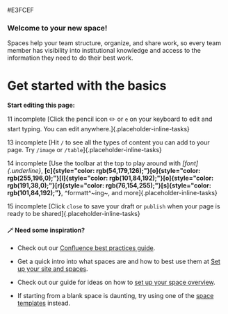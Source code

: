 #E3FCEF

### **Welcome to your new space!**

Spaces help your team structure, organize, and share work, so every team
member has visibility into institutional knowledge and access to the
information they need to do their best work.

# **Get started with the basics**

**Start editing this page:**

11 incomplete [Click the pencil icon ✏️ or `e` on your keyboard to edit
and start typing. You can edit anywhere.]{.placeholder-inline-tasks}

13 incomplete [Hit `/` to see all the types of content you can add to
your page. Try `/image` or `/table`]{.placeholder-inline-tasks}

14 incomplete [Use the toolbar at the top to play around with
*[font]{.underline}*,
**[c]{style="color: rgb(54,179,126);"}[o]{style="color: rgb(255,196,0);"}[l]{style="color: rgb(101,84,192);"}[o]{style="color: rgb(191,38,0);"}[r]{style="color: rgb(76,154,255);"}[s]{style="color: rgb(101,84,192);"}**,
^formatt^~ing~, and more]{.placeholder-inline-tasks}

15 incomplete [Click `close` to save your draft or `publish` when your
page is ready to be shared]{.placeholder-inline-tasks}

#### 🪄 Need some inspiration?

- Check out our [Confluence best practices
  guide](https://www.atlassian.com/software/confluence/guides/get-started/best-practices).

- Get a quick intro into what spaces are and how to best use them at
  [Set up your site and
  spaces](https://www.atlassian.com/software/confluence/guides/get-started/set-up).

- Check out our guide for ideas on how to [set up your space
  overview](https://confluence.atlassian.com/confcloud/set-up-your-space-homepage-827106219.html).

- If starting from a blank space is daunting, try using one of the
  [space
  templates](https://confluence.atlassian.com/display/ConfCloud/Create+a+Space+From+a+Template)
  instead.
